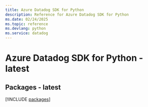 ```yaml
---
title: Azure Datadog SDK for Python
description: Reference for Azure Datadog SDK for Python
ms.date: 02/24/2025
ms.topic: reference
ms.devlang: python
ms.service: datadog
---
```

# Azure Datadog SDK for Python - latest
## Packages - latest
[!INCLUDE [packages](datadog-index.md)]